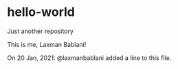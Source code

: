 # hello-world
Just another repository

This is me, Laxman Bablani!

On 20 Jan, 2021: @laxmanbablani added a line to this file.
